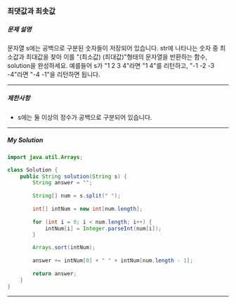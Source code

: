 ### 최댓값과 최솟값

##### 문제 설명

문자열 s에는 공백으로 구분된 숫자들이 저장되어 있습니다. str에 나타나는 숫자 중 최소값과 최대값을 찾아 이를 "(최소값) (최대값)"형태의 문자열을 반환하는 함수, solution을 완성하세요.
예를들어 s가 "1 2 3 4"라면 "1 4"를 리턴하고, "-1 -2 -3 -4"라면 "-4 -1"을 리턴하면 됩니다.

------

##### 제한사항

- s에는 둘 이상의 정수가 공백으로 구분되어 있습니다.

------

##### My Solution

```java
import java.util.Arrays;

class Solution {
    public String solution(String s) {
        String answer = "";
        
        String[] num = s.split(" ");
        
        int[] intNum = new int[num.length];
        
        for (int i = 0; i < num.length; i++) {
            intNum[i] = Integer.parseInt(num[i]);
        }

        Arrays.sort(intNum);
        
        answer += intNum[0] + " " + intNum[num.length - 1];
        
        return answer;
    }
}
```

------

